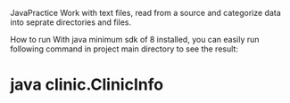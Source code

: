 JavaPractice
Work with text files, read from a source and categorize data into seprate directories and files.

How to run
With java minimum sdk of 8 installed, you can easily run following command in project main directory
to see the result:

# java clinic.ClinicInfo
